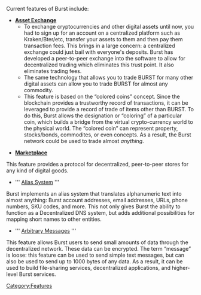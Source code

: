 <languages/> <translate> Current features of Burst include:

-   **[Asset Exchange](asset-exchange.md)**
    -   To exchange cryptocurrencies and other digital assets until now, you had to sign up for an account on a centralized platform such as Kraken/Bter/etc, transfer your assets to them and then pay them transaction fees. This brings in a large concern: a centralized exchange could just bail with everyone's deposits. Burst has developed a peer-to-peer exchange into the software to allow for decentralized trading which eliminates this trust point. It also eliminates trading fees.
    -   The same technology that allows you to trade BURST for many other digital assets can allow you to trade BURST for almost any commodity.
    -   This feature is based on the “colored coins” concept. Since the blockchain provides a trustworthy record of transactions, it can be leveraged to provide a record of trade of items other than BURST. To do this, Burst allows the designation or “coloring” of a particular coin, which builds a bridge from the virtual crypto-currency world to the physical world. The “colored coin” can represent property, stocks/bonds, commodites, or even concepts. As a result, the Burst network could be used to trade almost *anything*.

<!-- -->

-   **[Marketplace](marketplace.md)**

This feature provides a protocol for decentralized, peer-to-peer stores for any kind of digital goods.

-   ''' [Alias System](alias-system.md) '''

Burst implements an alias system that translates alphanumeric text into almost anything: Burst account addresses, email addresses, URLs, phone numbers, SKU codes, and more. This not only gives Burst the ability to function as a Decentralized DNS system, but adds additional possibilities for mapping short names to other entities.

-   ''' [Arbitrary Messages](arbitrary-messages.md) '''

This feature allows Burst users to send small amounts of data through the decentralized network. These data can be encrypted. The term “message” is loose: this feature can be used to send simple text messages, but can also be used to send up to 1000 bytes of any data. As a result, it can be used to build file-sharing services, decentralized applications, and higher-level Burst services. </translate>

<Category:Features>
